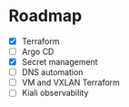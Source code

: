 # Roadmap

- [x] Terraform
- [ ] Argo CD
- [x] Secret management
- [ ] DNS automation
- [ ] VM and VXLAN Terraform
- [ ] Kiali observability
